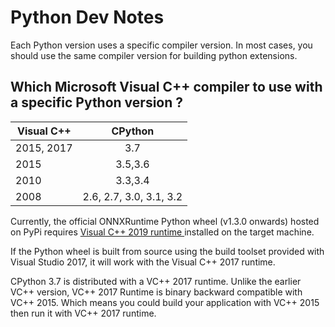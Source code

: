 # Python Dev Notes

Each Python version uses a specific compiler version. In most cases, you should use the same compiler version for building python extensions.

## Which Microsoft Visual C++ compiler to use with a specific Python version ?

| Visual C++  | CPython                 |
|-------------|:-----------------------:|
|2015, 2017   | 3.7                     |
|2015         | 3.5,3.6                 |
|2010         | 3.3,3.4                 |
|2008         | 2.6, 2.7, 3.0, 3.1, 3.2 |

Currently, the official ONNXRuntime Python wheel (v1.3.0 onwards) hosted on PyPi requires [Visual C++ 2019 runtime ](https://support.microsoft.com/en-us/help/2977003/the-latest-supported-visual-c-downloads) installed on the target machine.

If the Python wheel is built from source using the build toolset provided with Visual Studio 2017, it will work with the Visual C++ 2017 runtime.

CPython 3.7 is distributed with a VC++ 2017 runtime. Unlike the earlier VC++ version, VC++ 2017 Runtime is binary backward compatible with VC++ 2015. Which means you could build your application with VC++ 2015 then run it with VC++ 2017 runtime.
